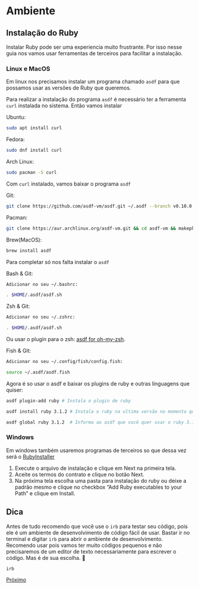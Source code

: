 # Ambiente

## Instalação do Ruby

Instalar Ruby pode ser uma experiencia muito frustrante. Por isso nesse guia nos vamos usar ferramentas de terceiros para facilitar a instalação.

### Linux e MacOS

Em linux nos precisamos instalar um programa chamado `asdf` para que possamos usar as versões de Ruby que queremos.

Para realizar a instalação do programa `asdf` é necessário ter a ferramenta `curl` instalada no sistema. Então vamos instalar

Ubuntu:

```bash
sudo apt install curl
```

Fedora:

```bash
sudo dnf install curl
```

Arch Linux:

```bash
sudo pacman -S curl
```

Com `curl` instalado, vamos baixar o programa `asdf`

Git:

```bash
git clone https://github.com/asdf-vm/asdf.git ~/.asdf --branch v0.10.0
```

Pacman:

```bash
git clone https://aur.archlinux.org/asdf-vm.git && cd asdf-vm && makepkg -si
```

Brew(MacOS):

```bash
brew install asdf
```

Para completar só nos falta instalar o `asdf`

Bash & Git:

```bash
Adicionar no seu ~/.bashrc:

. $HOME/.asdf/asdf.sh
```

Zsh & Git:

```bash
Adicionar no seu ~/.zshrc:

. $HOME/.asdf/asdf.sh
```

Ou usar o plugin para o zsh: [asdf for oh-my-zsh](https://github.com/ohmyzsh/ohmyzsh/tree/master/plugins/asdf).

Fish & Git:

```bash
Adicionar no seu ~/.config/fish/config.fish:

source ~/.asdf/asdf.fish
```

Agora é so usar o asdf e baixar os plugins de ruby e outras linguagens que quiser:

```bash
asdf plugin-add ruby # Instala o plugin de ruby

asdf install ruby 3.1.2 # Instala o ruby na ultima versão no momento que é a 3.1.2

asdf global ruby 3.1.2  # Informa ao asdf que você quer usar o ruby 3.1.2 em todo o sistema
```

### Windows

Em windows também usaremos programas de terceiros so que dessa vez será o [RubyInstaller](https://rubyinstaller.org/)

1. Execute o arquivo de instalação e clique em Next na primeira tela.
2. Aceite os termos do contrato e clique no botão Next.
3. Na próxima tela escolha uma pasta para instalação do ruby ou deixe a padrão mesmo e clique no checkbox “Add Ruby executables to your Path” e clique em Install.

## Dica

Antes de tudo recomendo que você use o `irb` para testar seu código, pois ele é um ambiente de desenvolvimento de código fácil de usar. Bastar ir no terminal e digitar `irb` para abrir o ambiente de desenvolvimento. Recomendo usar pois vamos ter muito códigos pequenos e não precisaremos de um editor de texto necessariamente para escrever o código. Mas é de sua escolha. 🙂

```bash
irb
```

[Próximo](3-ambiente-online.md)
